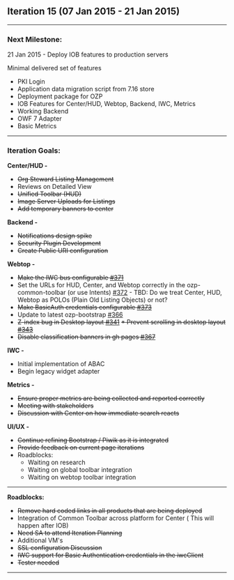 ## Iteration 15 (07 Jan 2015 - 21 Jan 2015)

***

### Next Milestone:
21 Jan 2015 - Deploy IOB features to production servers

Minimal delivered set of features
* PKI Login
* Application data migration script from 7.16 store
* Deployment package for OZP
* IOB Features for Center/HUD, Webtop, Backend, IWC, Metrics
* Working Backend
* OWF 7 Adapter
* Basic Metrics 

***

### Iteration Goals:
**Center/HUD -**
* ~~Org Steward Listing Management~~
* Reviews on Detailed View
* ~~Unified Toolbar (HUD)~~
* ~~Image Server Uploads for Listings~~
* ~~Add temporary banners to center~~

**Backend -**
* ~~Notifications design spike~~
* ~~Security Plugin Development~~
* ~~Create Public URI configuration~~

**Webtop -**
* ~~Make the IWC bus configurable [#371](https://github.com/ozone-development/ozp-webtop/issues/371)~~
* Set the URLs for HUD, Center, and Webtop correctly in the ozp-common-toolbar (or use Intents) [#372](https://github.com/ozone-development/ozp-webtop/issues/372) - TBD: Do we treat Center, HUD, Webtop as POLOs (Plain Old Listing Objects) or not?
* ~~Make BasicAuth credentials configurable [#373](https://github.com/ozone-development/ozp-webtop/issues/373)~~
* Update to latest ozp-bootstrap [#366](https://github.com/ozone-development/ozp-webtop/issues/366)
* ~~Z-index bug in Desktop layout [#341](https://github.com/ozone-development/ozp-webtop/issues/341)~~
~~* Prevent scrolling in desktop layout [#343](https://github.com/ozone-development/ozp-webtop/issues/343)~~
* ~~Disable classification banners in gh pages [#367](https://github.com/ozone-development/ozp-webtop/issues/367)~~

**IWC -**
* Initial implementation of ABAC
* Begin legacy widget adapter

**Metrics -**
* ~~Ensure proper metrics are being collected and reported correctly~~
* ~~Meeting with stakeholders~~ 
* ~~Discussion with Center on how immediate search reacts~~ 

**UI/UX -**
* ~~Continue refining Bootstrap / Piwik as it is integrated~~
* ~~Provide feedback on current page iterations~~
* Roadblocks:
  * Waiting on research 
  * Waiting on global toolbar integration 
  * Waiting on webtop toolbar integration 

***

**Roadblocks:**
* ~~Remove hard coded links in all products that are being deployed~~
* Integration of Common Toolbar across platform for Center ( This will happen after IOB)
* ~~Need SA to attend Iteration Planning~~
* Additional VM's
* ~~SSL configuration Discussion~~
* ~~IWC support for Basic Authentication credentials in the iwcClient~~
* ~~Tester needed~~


***